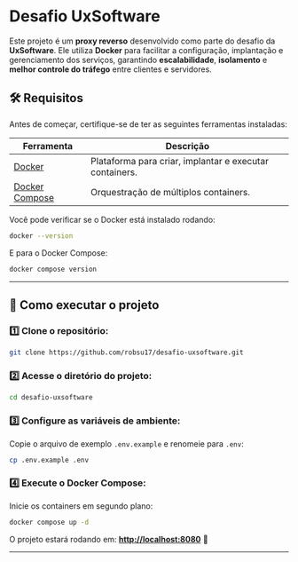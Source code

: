 # Desafio UxSoftware  

Este projeto é um **proxy reverso** desenvolvido como parte do desafio da **UxSoftware**. Ele utiliza **Docker** para facilitar a configuração, implantação e gerenciamento dos serviços, garantindo **escalabilidade**, **isolamento** e **melhor controle do tráfego** entre clientes e servidores.  

## 🛠 Requisitos  

Antes de começar, certifique-se de ter as seguintes ferramentas instaladas:  

| Ferramenta | Descrição |
|------------|-----------|
| [Docker](https://www.docker.com/) | Plataforma para criar, implantar e executar containers. |
| [Docker Compose](https://docs.docker.com/compose/) | Orquestração de múltiplos containers. |

Você pode verificar se o Docker está instalado rodando:  
```sh
docker --version
```  
E para o Docker Compose:  
```sh
docker compose version
```

---

## 🚀 Como executar o projeto  

### 1️⃣ Clone o repositório:  
```sh
git clone https://github.com/robsu17/desafio-uxsoftware.git
```

### 2️⃣ Acesse o diretório do projeto:  
```sh
cd desafio-uxsoftware
```

### 3️⃣ Configure as variáveis de ambiente:  
Copie o arquivo de exemplo `.env.example` e renomeie para `.env`:  
```sh
cp .env.example .env
```

### 4️⃣ Execute o Docker Compose:  
Inicie os containers em segundo plano:  
```sh
docker compose up -d
```

O projeto estará rodando em: **[http://localhost:8080](http://localhost:8080)** 🚀  

---


